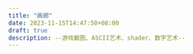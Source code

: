 ```yaml
---
title: "画廊"
date: 2023-11-15T14:47:50+08:00
draft: true
description: --游戏截图、ASCII艺术、shader、数字艺术--
---
```

